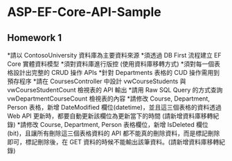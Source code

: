 # ASP-EF-Core-API-Sample

## Homework 1

*請以 ContosoUniversity 資料庫為主要資料來源
*須透過 DB First 流程建立 EF Core 實體資料模型
*須對資料庫進行版控 (使用資料庫移轉方式)
*須對每一個表格設計出完整的 CRUD 操作 APIs
*針對 Departments 表格的 CUD 操作需用到預存程序
*請在 CoursesController 中設計 vwCourseStudents 與 vwCourseStudentCount 檢視表的 API 輸出
*請用 Raw SQL Query 的方式查詢 vwDepartmentCourseCount 檢視表的內容
*請修改 Course, Department, Person 表格，新增 DateModified 欄位(datetime)，並且這三個表格的資料透過 Web API 更新時，都要自動更新該欄位為更新當下的時間 (請新增資料庫移轉紀錄)
*請修改 Course, Department, Person 表格欄位，新增 IsDeleted 欄位 (bit)，且讓所有刪除這三個表格資料的 API 都不能真的刪除資料，而是標記刪除即可，標記刪除後，在 GET 資料的時候不能輸出該筆資料。(請新增資料庫移轉紀錄)
